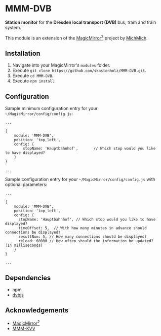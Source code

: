 # MMM-DVB
<B>Station monitor</B> for the <B>Dresden local transport (DVB)</B> bus, tram and train system.<P>

This module is an extension of the [MagicMirror<sup>2</sup>](https://github.com/MichMich/MagicMirror) project by [MichMich](https://github.com/MichMich/).

## Installation
1. Navigate into your MagicMirror's `modules` folder.
2. Execute `git clone https://github.com/skastenholz/MMM-DVB.git`.
3. Execute `cd MMM-DVB`.
3. Execute `npm install`.

## Configuration
Sample minimum configuration entry for your `~/MagicMirror/config/config.js`:

    ...
    
    {
        module: 'MMM-DVB',
        position: 'top_left',
        config: {
			stopName: 'Hauptbahnhof',		// Which stop would you like to have displayed?			
        }
    }
    
    ...

Sample configuration entry for your `~/MagicMirror/config/config.js` with optional parameters:

    ...
    
    {
        module: 'MMM-DVB',
        position: 'top_left',
        config: {
          stopName: 'Hauptbahnhof', // Which stop would you like to have displayed?
          timeOffset: 5,  // With how many minutes in advance should connections be displayed?
          resultNum: 5, // How many connections should be displayed?
          reload: 60000 // How often should the information be updated? (In milliseconds)
        }
    }
    
    ...

## Dependencies
  * npm
  * [dvbjs](https://www.npmjs.com/package/dvbjs)
  
## Acknowledgements
  * [MagicMirror<sup>2</sup>](https://github.com/MichMich/MagicMirror)
  * [MMM-KVV](https://github.com/yo-less/MMM-KVV)
